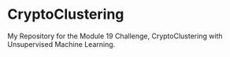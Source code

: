# CryptoClustering
My Repository for the Module 19 Challenge, CryptoClustering with Unsupervised Machine Learning.
